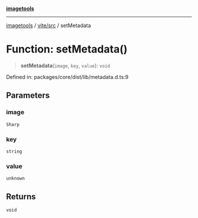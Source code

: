 [**imagetools**](../../../README.md)

***

[imagetools](../../../modules.md) / [vite/src](../README.md) / setMetadata

# Function: setMetadata()

> **setMetadata**(`image`, `key`, `value`): `void`

Defined in: packages/core/dist/lib/metadata.d.ts:9

## Parameters

### image

`Sharp`

### key

`string`

### value

`unknown`

## Returns

`void`
